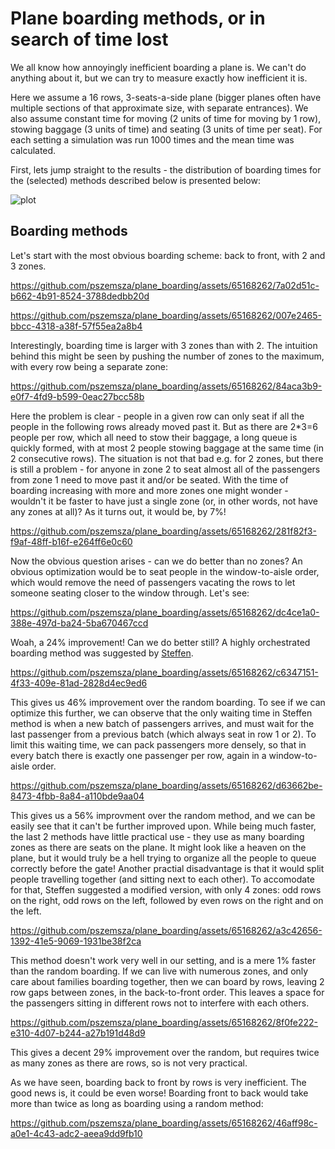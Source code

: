 # Plane boarding methods, or in search of time lost

We all know how annoyingly inefficient boarding a plane is. We can't do anything about it, but we can try to measure exactly how inefficient it is.

Here we assume a 16 rows, 3-seats-a-side plane (bigger planes often have multiple sections of that approximate size, with separate entrances). We also assume constant time for moving (2 units of time for moving by 1 row), stowing baggage (3 units of time) and seating (3 units of time per seat). For each setting a simulation was run 1000 times and the mean time was calculated.

First, lets jump straight to the results - the distribution of boarding times for the (selected) methods described below is presented below:


![plot](https://github.com/pszemsza/plane_boarding/assets/65168262/0d5bec19-4c5a-419f-aee8-fa8612fecf5d)


## Boarding methods

Let's start with the most obvious boarding scheme: back to front, with 2 and 3 zones.


https://github.com/pszemsza/plane_boarding/assets/65168262/7a02d51c-b662-4b91-8524-3788dedbb20d


https://github.com/pszemsza/plane_boarding/assets/65168262/007e2465-bbcc-4318-a38f-57f55ea2a8b4


Interestingly, boarding time is larger with 3 zones than with 2. The intuition behind this might be seen by pushing the number of zones to the maximum, with every row being a separate zone:


https://github.com/pszemsza/plane_boarding/assets/65168262/84aca3b9-e0f7-4fd9-b599-0eac27bcc58b


Here the problem is clear - people in a given row can only seat if all the people in the following rows already moved past it. But as there are 2*3=6 people per row, which all need to stow their baggage, a long queue is quickly formed, with at most 2 people stowing baggage at the same time (in 2 consecutive rows). The situation is not that bad e.g. for 2 zones, but there is still a problem - for anyone in zone 2 to seat almost all of the passengers from zone 1 need to move past it and/or be seated. With the time of boarding increasing with more and more zones one might wonder - wouldn't it be faster to have just a single zone (or, in other words, not have any zones at all)? As it turns out, it would be, by 7%!


https://github.com/pszemsza/plane_boarding/assets/65168262/281f82f3-f9af-48ff-b16f-e264ff6e0c60


Now the obvious question arises - can we do better than no zones? An obvious optimization would be to seat people in the window-to-aisle order, which would remove the need of passengers vacating the rows to let someone seating closer to the window through. Let's see:


https://github.com/pszemsza/plane_boarding/assets/65168262/dc4ce1a0-388e-497d-ba24-5ba670467ccd


Woah, a 24% improvement! Can we do better still? A highly orchestrated boarding method was suggested by [Steffen](https://en.wikipedia.org/wiki/Steffen_Boarding_Method).


https://github.com/pszemsza/plane_boarding/assets/65168262/c6347151-4f33-409e-81ad-2828d4ec9ed6


This gives us 46% improvement over the random boarding. To see if we can optimize this further, we can observe that the only waiting time in Steffen method is when a new batch of passengers arrives, and must wait for the last passenger from a previous batch (which always seat in row 1 or 2). To limit this waiting time, we can pack passengers more densely, so that in every batch there is exactly one passenger per row, again in a window-to-aisle order.


https://github.com/pszemsza/plane_boarding/assets/65168262/d63662be-8473-4fbb-8a84-a110bde9aa04


This gives us a 56% improvment over the random method, and we can be easily see that it can't be further improved upon. While being much faster, the last 2 methods have little practical use - they use as many boarding zones as there are seats on the plane. It might look like a heaven on the plane, but it would truly be a hell trying to organize all the people to queue correctly before the gate! Another practial disadvantage is that it would split people travelling together (and sitting next to each other). To accomodate for that, Steffen suggested a modified version, with only 4 zones: odd rows on the right, odd rows on the left, followed by even rows on the right and on the left.


https://github.com/pszemsza/plane_boarding/assets/65168262/a3c42656-1392-41e5-9069-1931be38f2ca


This method doesn't work very well in our setting, and is a mere 1% faster than the random boarding. If we can live with numerous zones, and only care about families boarding together, then we can board by rows, leaving 2 row gaps between zones, in the back-to-front order. This leaves a space for the passengers sitting in different rows not to interfere with each others.


https://github.com/pszemsza/plane_boarding/assets/65168262/8f0fe222-e310-4d07-b244-a27b191d48d9


This gives a decent 29% improvement over the random, but requires twice as many zones as there are rows, so is not very practical.

As we have seen, boarding back to front by rows is very inefficient. The good news is, it could be even worse! Boarding front to back would take more than twice as long as boarding using a random method:


https://github.com/pszemsza/plane_boarding/assets/65168262/46aff98c-a0e1-4c43-adc2-aeea9dd9fb10




